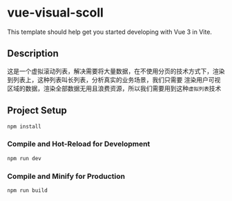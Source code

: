 # vue-visual-scoll

This template should help get you started developing with Vue 3 in Vite.

## Description
这是一个虚拟滚动列表，解决需要将大量数据，在不使用分页的技术方式下，渲染到列表上，这种列表叫长列表，分析真实的业务场景，我们只需要
渲染用户可视区域的数据，渲染全部数据无用且浪费资源，所以我们需要用到这种`虚拟列表`技术

## Project Setup

```sh
npm install
```

### Compile and Hot-Reload for Development

```sh
npm run dev
```

### Compile and Minify for Production

```sh
npm run build
```
